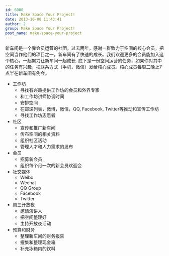```yaml
---
id: 6000
title: Make Space Your Project!
date: 2013-10-08 11:43:41
author: 2
group: Make Space Your Project!
post_name: make-space-your-project
---
```


新车间是一个靠会员运营的社团。过去两年，感谢一群致力于空间的核心会员，把空间当作他们的项目之一，新车间有了快速的成长。我们欢迎更多的会员能加入这个核心，一起努力让新车间一起成长. 底下是一份空间运营的任务，如果你对其中的任务有兴趣，把联系方式（手机，微信）发给[核心成员](mailto:staff@xinchejian.com)。核心成员每周二晚上7点半在新车间有例会。

* 工作坊
   * 寻找有兴趣提供工作坊的会员和外界专家
   * 和工作坊讲师协调时间
   * 安排空间
   * 在邮递列表，微博，微信，QQ, Facebook, Twitter等推动和宣传工作坊
   * 寻找工作坊志愿者
* 社区
   * 宣传和推广新车间
   * 传布空间的相关资料
   * 组织社区活动
   * 管理人才和人力需求的发布
* 会员
   * 招募新会员
   * 组织每个月一次的新会员欢迎会
* 社交媒体
   * Weibo
   * Wechat
   * QQ Group
   * Facebook
   * Twitter
* 周三开放夜
   * 邀请演讲人
   * 把空间整理好
   * 主持开放夜活动
* 预算和财务
   * 整理新车间的财务报告
   * 搜集和整理现金箱
   * 补充冰箱内的饮料